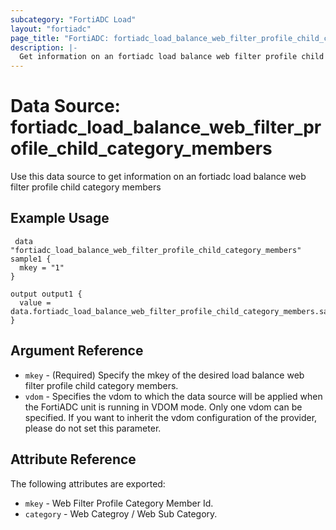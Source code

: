 ```yaml
---
subcategory: "FortiADC Load"
layout: "fortiadc"
page_title: "FortiADC: fortiadc_load_balance_web_filter_profile_child_category_members"
description: |-
  Get information on an fortiadc load balance web filter profile child category members
---
```


# Data Source: fortiadc_load_balance_web_filter_profile_child_category_members
Use this data source to get information on an fortiadc load balance web filter profile child category members

## Example Usage

```hcl
 data "fortiadc_load_balance_web_filter_profile_child_category_members" sample1 {
  mkey = "1"
}

output output1 {
  value = data.fortiadc_load_balance_web_filter_profile_child_category_members.sample1
}
```

## Argument Reference
* `mkey` - (Required) Specify the mkey of the desired  load balance web filter profile child category members.
* `vdom` - Specifies the vdom to which the data source will be applied when the FortiADC unit is running in VDOM mode. Only one vdom can be specified. If you want to inherit the vdom configuration of the provider, please do not set this parameter.


## Attribute Reference

The following attributes are exported:

* `mkey` - Web Filter Profile Category Member Id.
* `category` - Web Categroy / Web Sub Category. 


